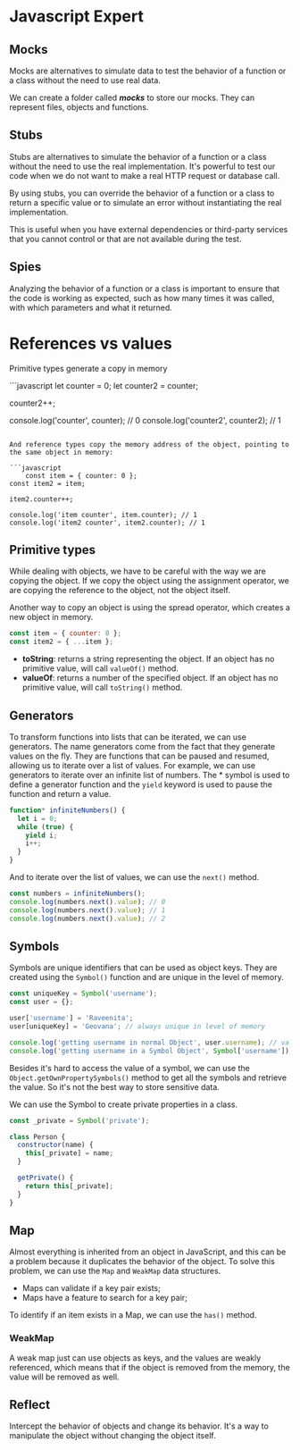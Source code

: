 # Javascript Expert

## Mocks

Mocks are alternatives to simulate data to test the behavior of a function or a class without the need to use real data.

We can create a folder called *__mocks__* to store our mocks. They can represent files, objects and functions.

## Stubs

Stubs are alternatives to simulate the behavior of a function or a class without the need to use the real implementation. It's powerful to test our code when we do not want to make a real HTTP request or database call.

By using stubs, you can override the behavior of a function or a class to return a specific value or to simulate an error without instantiating the real implementation.

This is useful when you have external dependencies or third-party services that you cannot control or that are not available during the test.

## Spies

Analyzing the behavior of a function or a class is important to ensure that the code is working as expected, such as how many times it was called, with which parameters and what it returned.

# References vs values

Primitive types generate a copy in memory

´´´javascript
let counter = 0;
let counter2 = counter;

counter2++;

console.log('counter', counter); // 0
console.log('counter2', counter2); // 1
```

And reference types copy the memory address of the object, pointing to the same object in memory:
    
´´´javascript
    const item = { counter: 0 };
const item2 = item;

item2.counter++;

console.log('item counter', item.counter); // 1
console.log('item2 counter', item2.counter); // 1
```

## Primitive types

While dealing with objects, we have to be careful with the way we are copying the object. If we copy the object using the assignment operator, we are copying the reference to the object, not the object itself.

Another way to copy an object is using the spread operator, which creates a new object in memory.


```javascript
const item = { counter: 0 };
const item2 = { ...item };
```

- **toString**: returns a string representing the object. If an object has no primitive value, will call `valueOf()` method.
- **valueOf**: returns a number of the specified object. If an object has no primitive value, will call `toString()` method.

## Generators

To transform functions into lists that can be iterated, we can use generators. The name generators come from the fact that they generate values on the fly.
They are functions that can be paused and resumed, allowing us to iterate over a list of values. For example, we can use generators to iterate over an infinite list of numbers. 
The * symbol is used to define a generator function and the `yield` keyword is used to pause the function and return a value.


```javascript
function* infiniteNumbers() {
  let i = 0;
  while (true) {
    yield i;
    i++;
  }
}
```

And to iterate over the list of values, we can use the `next()` method.

```javascript
const numbers = infiniteNumbers();
console.log(numbers.next().value); // 0
console.log(numbers.next().value); // 1
console.log(numbers.next().value); // 2
```

## Symbols

Symbols are unique identifiers that can be used as object keys. They are created using the `Symbol()` function and are unique in the level of memory.

```javascript
const uniqueKey = Symbol('username');
const user = {};

user['username'] = 'Raveenita';
user[uniqueKey] = 'Geovana'; // always unique in level of memory

console.log('getting username in normal Object', user.username); // value for normal Objects
console.log('getting username in a Symbol Object', Symbol['username']);	// undefined
```

Besides it's hard to access the value of a symbol, we can use the `Object.getOwnPropertySymbols()` method to get all the symbols and retrieve the value.
So it's not the best way to store sensitive data.

We can use the Symbol to create private properties in a class.

```javascript
const _private = Symbol('private');

class Person {
  constructor(name) {
    this[_private] = name;
  }

  getPrivate() {
    return this[_private];
  }
}
```

## Map 

Almost everything is inherited from an object in JavaScript, and this can be a problem because it duplicates the behavior of the object. To solve this problem, we can use the `Map` and `WeakMap` data structures.

- Maps can validate if a key pair exists;
- Maps have a feature to search for a key pair;

To identify if an item exists in a Map, we can use the `has()` method.

### WeakMap

A weak map just can use objects as keys, and the values are weakly referenced, which means that if the object is removed from the memory, the value will be removed as well. 

## Reflect

Intercept the behavior of objects and change its behavior. It's a way to manipulate the object without changing the object itself.